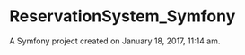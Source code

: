 ReservationSystem_Symfony
=========================

A Symfony project created on January 18, 2017, 11:14 am.
